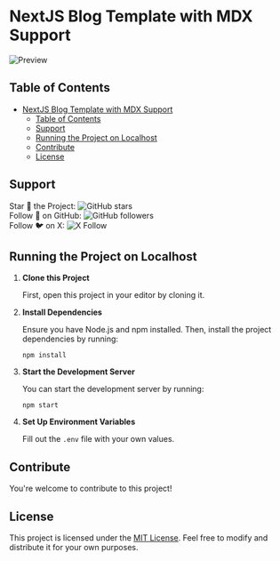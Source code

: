 # NextJS Blog Template with MDX Support

![Preview](/preview.gif)

## Table of Contents

- [NextJS Blog Template with MDX Support](#nextjs-blog-template-with-mdx-support)
  - [Table of Contents](#table-of-contents)
  - [Support](#support)
  - [Running the Project on Localhost](#running-the-project-on-localhost)
  - [Contribute](#contribute)
  - [License](#license)

## Support
Star 🌟 the Project: ![GitHub stars](https://img.shields.io/github/stars/maxrohowsky/nextjs-mdx-blog.svg?style=social&label=Star)
<br>
Follow 🤝 on GitHub: ![GitHub followers](https://img.shields.io/github/followers/maxrohowsky.svg?style=social&label=Follow)
<br>
Follow 🐦 on X: ![X Follow](https://img.shields.io/twitter/follow/max_on_tech?style=social)

## Running the Project on Localhost

1. **Clone this Project**

   First, open this project in your editor by cloning it.

2.  **Install Dependencies**

    Ensure you have Node.js and npm installed. Then, install the project dependencies by running:

    `npm install`

3. **Start the Development Server**

    You can start the development server by running:

    `npm start`

4. **Set Up Environment Variables**

    Fill out the `.env` file with your own values.

## Contribute

You're welcome to contribute to this project!


## License

This project is licensed under the [MIT License](https://opensource.org/licenses/MIT). Feel free to modify and distribute it for your own purposes.
